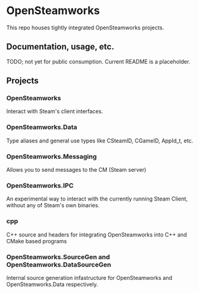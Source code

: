 # OpenSteamworks
This repo houses tightly integrated OpenSteamworks projects.

## Documentation, usage, etc.
TODO; not yet for public consumption.
Current README is a placeholder.

## Projects
### OpenSteamworks
Interact with Steam's client interfaces. 

### OpenSteamworks.Data
Type aliases and general use types like CSteamID, CGameID, AppId_t, etc.

### OpenSteamworks.Messaging
Allows you to send messages to the CM (Steam server)

### OpenSteamworks.IPC
An experimental way to interact with the currently running Steam Client, without any of Steam's own binaries.

### cpp
C++ source and headers for integrating OpenSteamworks into C++ and CMake based programs

### OpenSteamworks.SourceGen and OpenSteamworks.DataSourceGen
Internal source generation infastructure for OpenSteamworks and OpenSteamworks.Data respectively.
